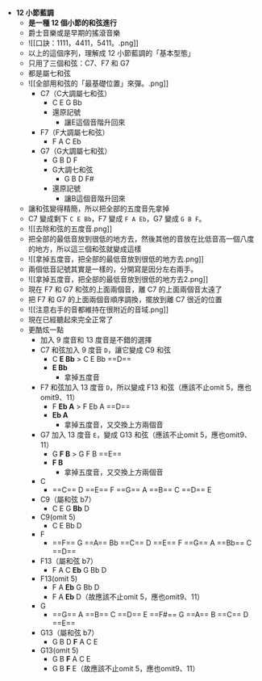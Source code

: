 - **12 小節藍調**
	- **是一種 12 個小節的和弦進行**
	- 爵士音樂或是早期的搖滾音樂
	- ![[口訣：1111，4411，5411。.png]]
	- 以上的這個序列，理解成 12 小節藍調的「基本型態」
	- 只用了三個和弦：C7、F7 和 G7
	- 都是屬七和弦
	- ![[全部用和弦的「最基礎位置」來彈。.png]]
		- C7（C大調屬七和弦）
			- C E G Bb
			- 還原記號
				- 讓E這個音階升回來
		- F7（F大調屬七和弦）
			- F A C Eb
		- G7（G大調屬七和弦）
			- G B D F
			- G大調七和弦
				- G B D F#
			- 還原記號
				- 讓B這個音階升回來
	- 讓和弦變得精簡，所以把全部的五度音先拿掉
	- C7 變成剩下 `C E Bb`，F7 變成 `F A Eb`，G7 變成 `G B F`。
	- ![[去除和弦的五度音.png]]
	- 把全部的最低音放到很低的地方去，然後其他的音放在比低音高一個八度的地方，所以這三個和弦就變成這樣
	- ![[拿掉五度音，把全部的最低音放到很低的地方去.png]]
	- 兩個低音記號其實是一樣的，分開寫是因分左右兩手。
	- ![[拿掉五度音，把全部的最低音放到很低的地方去2.png]]
	- 現在 F7 和 G7 和弦的上面兩個音，離 C7 的上面兩個音太遠了
	- 把 F7 和 G7 的上面兩個音順序調換，擺放到離 C7 很近的位置
	- ![[注意右手的音都維持在很附近的音域.png]]
	- 現在已經聽起來完全正常了
	- 更酷炫一點
		- 加入 9 度音和 13 度音是不錯的選擇
		- C7 和弦加入 9 度音 `D`，讓它變成 C9 和弦
			- C **E Bb**   >   C E Bb ==D==
			- **E Bb**
				- 拿掉五度音
		- F7 和弦加入 13 度音 `D`，所以變成 F13 和弦（應該不止omit 5，應也omit9、11）
			- F **Eb A**   >   F Eb A ==D==
			- **Eb A**
				- 拿掉五度音，又交換上方兩個音
		- G7 加入 13 度音 `E`，變成 G13 和弦（應該不止omit 5，應也omit9、11）
			- G **F B**  >   G F B ==E==
			- **F B**
				- 拿掉五度音，又交換上方兩個音
		- C
			- ==C== D ==E== F ==G== A ==B== C ==D== E
		- C9（屬和弦 b7）
			- C E G **Bb** D
		- C9(omit 5)
			- C E Bb D
		- F
			- ==F== G ==A== Bb ==C== D ==E== F ==G== A ==Bb== C ==D==
		- F13（屬和弦 b7）
			- F A C **Eb** G Bb D
		- F13(omit 5)
			- F A **Eb** G Bb D
			- F A **Eb** D（故應該不止omit 5，應也omit9、11）
		- G
			- ==G== A ==B== C ==D== E ==F#== G ==A== B ==C== D ==E==
		- G13（屬和弦 b7）
			- G B D **F** A C E
		- G13(omit 5)
			- G B **F** A C E
			- G B **F** E（故應該不止omit 5，應也omit9、11）
